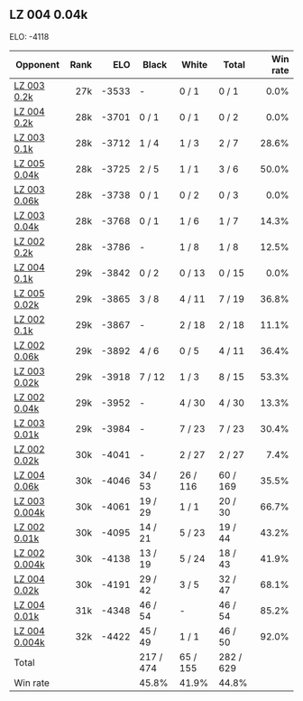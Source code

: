 ## LZ 004 0.04k ##

ELO: -4118

Opponent | Rank | ELO | Black | White | Total | Win rate
---------|-----:|----:|-------|-------|-------|-------:
[LZ 003 0.2k](LZ%20003%200.2k.md) | 27k | -3533 | - | 0 / 1 | 0 / 1 | 0.0%
[LZ 004 0.2k](LZ%20004%200.2k.md) | 28k | -3701 | 0 / 1 | 0 / 1 | 0 / 2 | 0.0%
[LZ 003 0.1k](LZ%20003%200.1k.md) | 28k | -3712 | 1 / 4 | 1 / 3 | 2 / 7 | 28.6%
[LZ 005 0.04k](LZ%20005%200.04k.md) | 28k | -3725 | 2 / 5 | 1 / 1 | 3 / 6 | 50.0%
[LZ 003 0.06k](LZ%20003%200.06k.md) | 28k | -3738 | 0 / 1 | 0 / 2 | 0 / 3 | 0.0%
[LZ 003 0.04k](LZ%20003%200.04k.md) | 28k | -3768 | 0 / 1 | 1 / 6 | 1 / 7 | 14.3%
[LZ 002 0.2k](LZ%20002%200.2k.md) | 28k | -3786 | - | 1 / 8 | 1 / 8 | 12.5%
[LZ 004 0.1k](LZ%20004%200.1k.md) | 29k | -3842 | 0 / 2 | 0 / 13 | 0 / 15 | 0.0%
[LZ 005 0.02k](LZ%20005%200.02k.md) | 29k | -3865 | 3 / 8 | 4 / 11 | 7 / 19 | 36.8%
[LZ 002 0.1k](LZ%20002%200.1k.md) | 29k | -3867 | - | 2 / 18 | 2 / 18 | 11.1%
[LZ 002 0.06k](LZ%20002%200.06k.md) | 29k | -3892 | 4 / 6 | 0 / 5 | 4 / 11 | 36.4%
[LZ 003 0.02k](LZ%20003%200.02k.md) | 29k | -3918 | 7 / 12 | 1 / 3 | 8 / 15 | 53.3%
[LZ 002 0.04k](LZ%20002%200.04k.md) | 29k | -3952 | - | 4 / 30 | 4 / 30 | 13.3%
[LZ 003 0.01k](LZ%20003%200.01k.md) | 29k | -3984 | - | 7 / 23 | 7 / 23 | 30.4%
[LZ 002 0.02k](LZ%20002%200.02k.md) | 30k | -4041 | - | 2 / 27 | 2 / 27 | 7.4%
[LZ 004 0.06k](LZ%20004%200.06k.md) | 30k | -4046 | 34 / 53 | 26 / 116 | 60 / 169 | 35.5%
[LZ 003 0.004k](LZ%20003%200.004k.md) | 30k | -4061 | 19 / 29 | 1 / 1 | 20 / 30 | 66.7%
[LZ 002 0.01k](LZ%20002%200.01k.md) | 30k | -4095 | 14 / 21 | 5 / 23 | 19 / 44 | 43.2%
[LZ 002 0.004k](LZ%20002%200.004k.md) | 30k | -4138 | 13 / 19 | 5 / 24 | 18 / 43 | 41.9%
[LZ 004 0.02k](LZ%20004%200.02k.md) | 30k | -4191 | 29 / 42 | 3 / 5 | 32 / 47 | 68.1%
[LZ 004 0.01k](LZ%20004%200.01k.md) | 31k | -4348 | 46 / 54 | - | 46 / 54 | 85.2%
[LZ 004 0.004k](LZ%20004%200.004k.md) | 32k | -4422 | 45 / 49 | 1 / 1 | 46 / 50 | 92.0%
Total | | | 217 / 474 | 65 / 155 | 282 / 629 | 
Win rate| | | 45.8% | 41.9% | 44.8% | 
